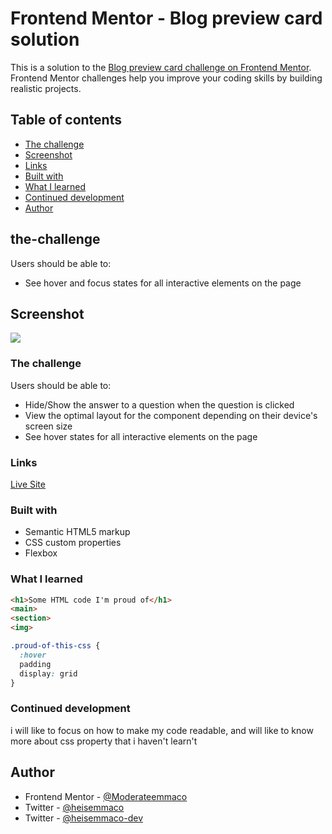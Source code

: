 # Frontend Mentor - Blog preview card solution

This is a solution to the [Blog preview card challenge on Frontend Mentor](https://www.frontendmentor.io/challenges/blog-preview-card-ckPaj01IcS). Frontend Mentor challenges help you improve your coding skills by building realistic projects. 

## Table of contents
  - [The challenge](#the-challenge)
  - [Screenshot](#screenshot)
  - [Links](#links)
  - [Built with](#built-with)
  - [What I learned](#what-i-learned)
  - [Continued development](#continued-development)
  - [Author](#author)

## the-challenge

Users should be able to:

- See hover and focus states for all interactive elements on the page

## Screenshot

<img src="/desktop-active-state.jpg">

### The challenge

Users should be able to:

- Hide/Show the answer to a question when the question is clicked
- View the optimal layout for the component depending on their device's screen size
- See hover states for all interactive elements on the page

### Links
<a href="https://heisemmaco-dev.github.io/blog-preview-card-main/">Live Site</a>

### Built with

- Semantic HTML5 markup
- CSS custom properties
- Flexbox

### What I learned

```html
<h1>Some HTML code I'm proud of</h1>
<main>
<section>
<img>
```

```css
.proud-of-this-css {
  :hover
  padding 
  display: grid
}
```

### Continued development

i will like to focus on how to make my code readable, and will like to know more about css property that i haven't learn't

## Author

- Frontend Mentor - [@Moderateemmaco](https://www.frontendmentor.io/profile/Moderateemmaco)
- Twitter - [@heisemmaco](https://www.twitter.com/heisemmaco)
- Twitter - [@heisemmaco-dev](https://www.github.com/heisemmaco-dev)
